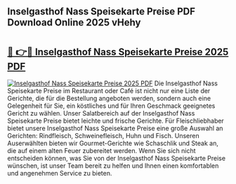 ## Inselgasthof Nass Speisekarte Preise PDF Download Online 2025 vHehy

# <h2><a href="http://gcdu7mr.nevu.top/?p=Inselgasthof+Nass+Speisekarte+Preise">🔗 👉🔴 Inselgasthof Nass Speisekarte Preise 2025 PDF</a></h2>

[![Inselgasthof Nass Speisekarte Preise 2025 PDF](https://i.imgur.com/dBaPXMq.png)](http://gcdu7mr.nevu.top/?p=Inselgasthof+Nass+Speisekarte+Preise)
Die Inselgasthof Nass Speisekarte Preise im Restaurant oder Café ist nicht nur eine Liste der Gerichte, die für die Bestellung angeboten werden, sondern auch eine Gelegenheit für Sie, ein köstliches und für Ihren Geschmack geeignetes Gericht zu wählen. Unser Salatbereich auf der Inselgasthof Nass Speisekarte Preise bietet leichte und frische Gerichte. Für Fleischliebhaber bietet unsere Inselgasthof Nass Speisekarte Preise eine große Auswahl an Gerichten: Rindfleisch, Schweinefleisch, Huhn und Fisch. Unseren Auserwählten bieten wir Gourmet-Gerichte wie Schaschlik und Steak an, die auf einem alten Feuer zubereitet werden. Wenn Sie sich nicht entscheiden können, was Sie von der Inselgasthof Nass Speisekarte Preise wünschen, ist unser Team bereit zu helfen und Ihnen einen komfortablen und angenehmen Service zu bieten.

